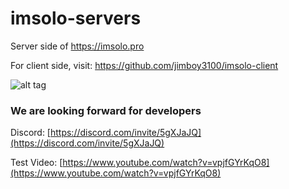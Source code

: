 # imsolo-servers
Server side of https://imsolo.pro

For client side, visit: https://github.com/jimboy3100/imsolo-client

![alt tag](https://legendmod.ml/banners/iconSolo.png)

### We are looking forward for developers

Discord: [https://discord.com/invite/5gXJaJQ](https://discord.com/invite/5gXJaJQ)

Test Video: [https://www.youtube.com/watch?v=vpjfGYrKqO8](https://www.youtube.com/watch?v=vpjfGYrKqO8)
